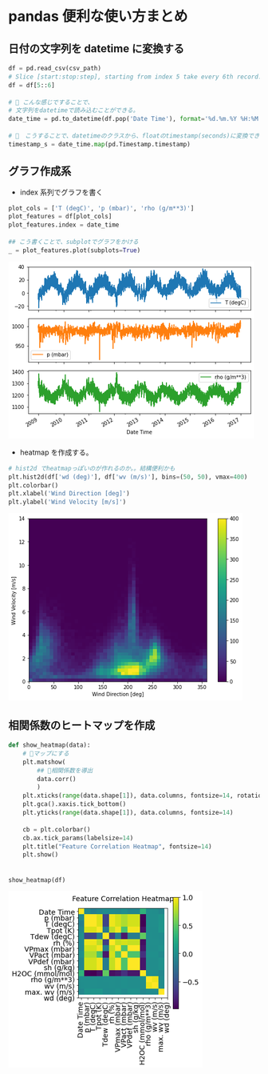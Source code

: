 # pandas 便利な使い方まとめ

## 日付の文字列を datetime に変換する

```python
df = pd.read_csv(csv_path)
# Slice [start:stop:step], starting from index 5 take every 6th record.
df = df[5::6]

# 🌟 こんな感じですることで、
# 文字列をdatetimeで読み込むことができる。
date_time = pd.to_datetime(df.pop('Date Time'), format='%d.%m.%Y %H:%M:%S')

# 🌟　こうすることで、datetimeのクラスから、floatのtimestamp(seconds)に変換できる
timestamp_s = date_time.map(pd.Timestamp.timestamp)
```

## グラフ作成系

- index 系列でグラフを書く

```python
plot_cols = ['T (degC)', 'p (mbar)', 'rho (g/m**3)']
plot_features = df[plot_cols]
plot_features.index = date_time

## こう書くことで、subplotでグラフをかける
_ = plot_features.plot(subplots=True)
```

![subpolot](pandas_subplot.png)

- heatmap を作成する。

```python
# hist2d でheatmapっぽいのが作れるのか。。結構便利かも
plt.hist2d(df['wd (deg)'], df['wv (m/s)'], bins=(50, 50), vmax=400)
plt.colorbar()
plt.xlabel('Wind Direction [deg]')
plt.ylabel('Wind Velocity [m/s]')
```

![heatmap](wind_heatmap.png)

## 相関係数のヒートマップを作成

```python
def show_heatmap(data):
    # 🌟マップにする
    plt.matshow(
        ## 🌟相関係数を導出
        data.corr()
        )
    plt.xticks(range(data.shape[1]), data.columns, fontsize=14, rotation=90)
    plt.gca().xaxis.tick_bottom()
    plt.yticks(range(data.shape[1]), data.columns, fontsize=14)

    cb = plt.colorbar()
    cb.ax.tick_params(labelsize=14)
    plt.title("Feature Correlation Heatmap", fontsize=14)
    plt.show()


show_heatmap(df)
```

![相関係数heatmap](corrHeatmap.png)
